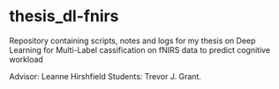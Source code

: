 # thesis_dl-fnirs
Repository containing scripts, notes and logs for my thesis on Deep Learning for Multi-Label cassification on fNIRS data to predict cognitive workload

Advisor: Leanne Hirshfield
Students: Trevor J. Grant.
